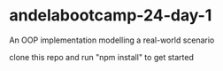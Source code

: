 # andelabootcamp-24-day-1
An OOP implementation modelling a real-world scenario

clone this repo and run "npm install" to get started
